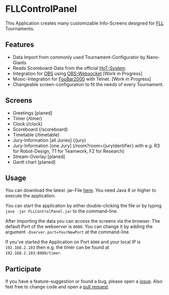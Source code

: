 # FLLControlPanel

This Application creates many customizable Info-Screens designed for [FLL](https://www.first-lego-league.org/en/challenge/home.html) Tournaments.

## Features

- Data Import from commonly used Tournament-Configurator by Nano-Giants
- Reads Scoreboard-Data from the official [HoT-System](https://et.hands-on-technology.de)
- Integration for [OBS](https://obsproject.com/) using [OBS-Websocket](https://obsproject.com/forum/resources/obs-websocket-remote-control-obs-studio-from-websockets.466/) [Work in Progress]
- Music-Integration for [FooBar2000](https://www.foobar2000.org/) with Telnet. [Work in Progress]
- Changeable screen-configuration to fit the needs of every Tournament.

## Screens

- Greetings [planed]
- Timer (/timer)
- Clock (/clock)
- Scoreboard (/scoreboard)
- Timetable (/timetable)
- Jury-Information [all Juries] (/jury)
- Jury-Information [one Jury] (/room?room={juryIdentifier} with e.g. R3 for Robot-Design, T1 for Teamwork, F2 for Research)
- Stream-Overlay [planed]
- Gantt chart [planed]

<!-- ## Screenshots -->
  

## Usage

You can download the latest .jar-File [here](https://github.com/Strohgelaender/FLLControlPanel/releases). 
You need Java 8 or higher to execute the application.

You can start the application by either double-clicking the file or by typing `java -jar FLLControlPanel.jar` to the command-line. 

After Importing the data you can access the screens via the browser. 
The default Port of the webserver is `8080`. You can change it by adding the argument `-Dserver.port=YourNewPort` at the command-line.

If you've started the Application on Port `8080` and your local IP is `192.168.2.103` then e.g. the timer can be found at `192.168.2.103:8080/timer`.

## Participate

If you have a feature-suggestion or found a bug, please open a [issue](https://github.com/Strohgelaender/FLLControlPanel/issues).
Also feel free to change code and open a [pull request](https://github.com/Strohgelaender/FLLControlPanel/pulls).

